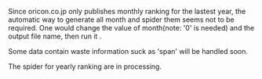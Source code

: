 Since oricon.co.jp only publishes monthly ranking for the lastest year, the automatic way to generate all month and spider them seems not to be required. One would change the value of month(note: '0' is needed) and the output file name, then run it .

Some data contain waste information suck as 'span' will be handled soon.

The spider for yearly ranking are in processing.
